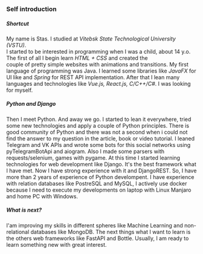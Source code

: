 ### Self introduction
##### Shortcut
My name is Stas. I studied at *Vitebsk State Technological University (VSTU)*.  
I started to be interested in programming when I was a child, about 14 y.o. The first of all I begin learn *HTML + CSS* and created the   
couple of pretty simple websites with animations and transitions.
My first language of programming was Java. I learned some libraries like *JavaFX* for UI like and *Spring* for REST API implementation. 
After that I lean many languages and technologies like *Vue.js, React.js, C/C++/C#*. I was looking for myself.

##### Python and Django
Then I meet Python. And away we go. I started to lean it everywhere, tried some new technologies and apply a couple of Python principles. 
There is good community of Python and there was not a second when i could not find the answer to my question in the article, book or video tutorial.
I leaned Telegram and VK APIs and wrote some bots for this social networks using pyTelegramBotApi and aiogram. 
Also I made some parsers with requests/selenium, games with pygame. At this time I started learning technologies 
for web development like Django. It's the best framework what I have met. Now I have strong experience with it and DjangoREST. So, I have more 
than 2 years of experience of Python develompent. I have experience with relation databases like PostreSQL and MySQL, I actively use 
docker because I need to execute my developments on laptop with Linux Manjaro and home PC with Windows. 

##### What is next?
I'am improving my skills in different spheres like Machine Learning and non-relational databases like MongoDB. The next things what I want to learn 
is the others web frameworks like FastAPI and Bottle. Usually, I am ready to learn something new with great interest.
